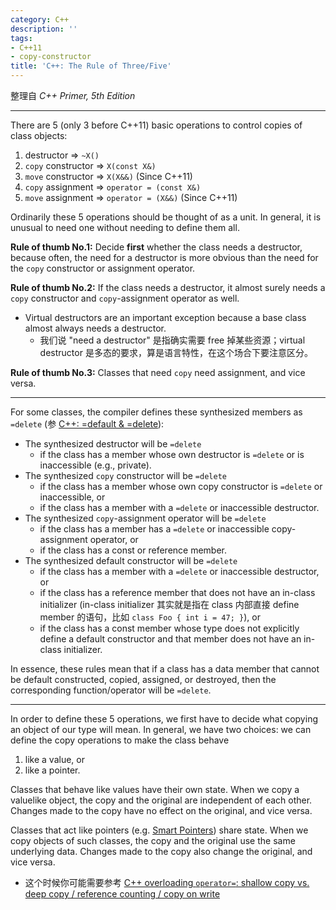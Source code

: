 ```yaml
---
category: C++
description: ''
tags:
- C++11
- copy-constructor
title: 'C++: The Rule of Three/Five'
---
```


整理自 _C++ Primer, 5th Edition_

-----

There are 5 (only 3 before C++11) basic operations to control copies of class objects: 

1. destructor $\Rightarrow$ `~X()`
2. $\mathtt{copy}$ constructor $\Rightarrow$ `X(const X&)`
3. $\mathtt{move}$ constructor $\Rightarrow$ `X(X&&)` (Since C++11)
4. $\mathtt{copy}$ assignment $\Rightarrow$ `operator = (const X&)`
5. $\mathtt{move}$ assignment $\Rightarrow$ `operator = (X&&)` (Since C++11)

Ordinarily these 5 operations should be thought of as a unit. In general, it is unusual to need one without needing to define them all.

**Rule of thumb No.1:** Decide **first** whether the class needs a destructor, because often, the need for a destructor is more obvious than the need for the $\mathtt{copy}$ constructor or assignment operator. 

**Rule of thumb No.2:** If the class needs a destructor, it almost surely needs a $\mathtt{copy}$ constructor and $\mathtt{copy}$-assignment operator as well.

- Virtual destructors are an important exception because a base class almost always needs a destructor.
	- 我们说 "need a destructor" 是指确实需要 free 掉某些资源；virtual destructor 是多态的要求，算是语言特性，在这个场合下要注意区分。

**Rule of thumb No.3:** Classes that need $\mathtt{copy}$ need assignment, and vice versa.
	
-----
	
For some classes, the compiler defines these synthesized members as `=delete` (参 [C++: =default & =delete](/c++/2015/05/03/cpp-default-delete)):

- The synthesized destructor will be `=delete` 
	- if the class has a member whose own destructor is `=delete` or is inaccessible (e.g., private).
- The synthesized $\mathtt{copy}$ constructor will be `=delete` 
	- if the class has a member whose own copy constructor is `=delete` or inaccessible, or
	- if the class has a member with a `=delete` or inaccessible destructor.
- The synthesized $\mathtt{copy}$-assignment operator will be `=delete` 
	- if the class has a member has a `=delete` or inaccessible copy-assignment operator, or 
	- if the class has a const or reference member.
- The synthesized default constructor will be `=delete` 
	- if the class has a member with a `=delete` or inaccessible destructor, or 
	- if the class has a reference member that does not have an in-class initializer (in-class initializer 其实就是指在 class 内部直接 define member 的语句，比如 `class Foo { int i = 47; }`), or 
	- if the class has a const member whose type does not explicitly define a default constructor and that member does not have an in-class initializer.
	
In essence, these rules mean that if a class has a data member that cannot be default constructed, copied, assigned, or destroyed, then the corresponding function/operator will be `=delete`.

----- 

In order to define these 5 operations, we first have to decide what copying an object of our type will mean. In general, we have two choices: we can define the copy operations to make the class behave

1. like a value, or 
2. like a pointer.

Classes that behave like values have their own state. When we copy a valuelike object, the copy and the original are independent of each other. Changes made to the copy have no effect on the original, and vice versa.

Classes that act like pointers (e.g. [Smart Pointers](/c++/2015/05/07/cpp11-smart-pointer-auto_ptr-is-deprecated-use-unique_ptr-instead-here-also-comes-shared_ptr-and-weak_ptr)) share state. When we copy objects of such classes, the copy and the original use the same underlying data. Changes made to the copy also change the original, and vice versa.

- 这个时候你可能需要参考 [C++ overloading `operator=`: shallow copy vs. deep copy / reference counting / copy on write](/c++/2015/04/04/cpp-overloading-shallow-copy-vs-deep-copy-reference-counting-copy-on-write)